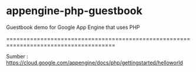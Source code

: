 appengine-php-guestbook
================================

Guestbook demo for Google App Engine that uses PHP

======================================================================================

Sumber : https://cloud.google.com/appengine/docs/php/gettingstarted/helloworld
